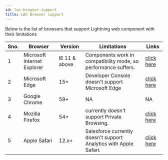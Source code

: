 ```yaml
---
id: lwc-browser-support
title: LWC Browser support
---
```


Below is the list of browsers that support Lightning web component with their limitations

| Sno. | Browser                     | Version       | Limitations                                                       | Links                                                                                                                                               |
| ---- | --------------------------- | ------------- | ----------------------------------------------------------------- | --------------------------------------------------------------------------------------------------------------------------------------------------- |
| 1    | Microsoft Internet Explorer | IE 11 & above | Components work in compatibility mode, so performance suffers.    | [click here](https://help.salesforce.com/articleView?id=getstart_browser_considerations_ie.htm&type=5#getstart_browser_considerations_ie)           |
| 2    | Microsoft Edge              | 15+           | Developer Console doesn't support Microsoft Edge                  | [click here](https://help.salesforce.com/articleView?id=getstart_browser_considerations_edge.htm&type=5#getstart_browser_considerations_edge)       |
| 3    | Google Chrome               | 59+           | NA                                                                | NA                                                                                                                                                  |
| 4    | Mozilla Firefox             | 54+           | currently doesn't support Private Browsing.                       | [click here](https://help.salesforce.com/articleView?id=getstart_browser_considerations_firefox.htm&type=5#getstart_browser_considerations_firefox) |
| 5    | Apple Safari                | 12.x+         | Salesforce currently doesn't support Analytics with Apple Safari. | [click here](https://help.salesforce.com/articleView?id=getstart_browser_considerations_safari.htm&type=5)                                          |
